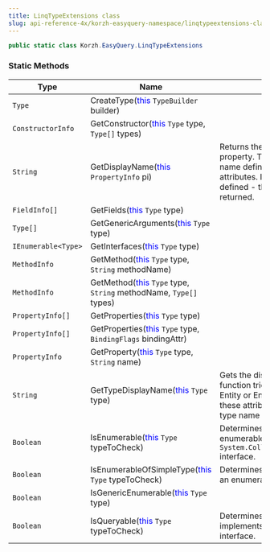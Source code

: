 ```yaml
---
title: LinqTypeExtensions class
slug: api-reference-4x/korzh-easyquery-namespace/linqtypeextensions-class
---
```


```csharp
public static class Korzh.EasyQuery.LinqTypeExtensions

```

### Static Methods

| Type | Name | Description | 
| --- | --- | --- | 
| `Type` | CreateType(<span style='color: blue'>this</span> `TypeBuilder` builder) |  | 
| `ConstructorInfo` | GetConstructor(<span style='color: blue'>this</span> `Type` type, `Type[]` types) |  | 
| `String` | GetDisplayName(<span style='color: blue'>this</span> `PropertyInfo` pi) | Returns the display name of the property.  This function tries to get the name defined by Display or DisplayName attributes.  If any of these attributes is not defined - then the property name is returned. | 
| `FieldInfo[]` | GetFields(<span style='color: blue'>this</span> `Type` type) |  | 
| `Type[]` | GetGenericArguments(<span style='color: blue'>this</span> `Type` type) |  | 
| `IEnumerable<Type>` | GetInterfaces(<span style='color: blue'>this</span> `Type` type) |  | 
| `MethodInfo` | GetMethod(<span style='color: blue'>this</span> `Type` type, `String` methodName) |  | 
| `MethodInfo` | GetMethod(<span style='color: blue'>this</span> `Type` type, `String` methodName, `Type[]` types) |  | 
| `PropertyInfo[]` | GetProperties(<span style='color: blue'>this</span> `Type` type) |  | 
| `PropertyInfo[]` | GetProperties(<span style='color: blue'>this</span> `Type` type, `BindingFlags` bindingAttr) |  | 
| `PropertyInfo` | GetProperty(<span style='color: blue'>this</span> `Type` type, `String` name) |  | 
| `String` | GetTypeDisplayName(<span style='color: blue'>this</span> `Type` type) | Gets the display name of the type.  This function tries to get the name defined by Entity or EntityName attributes.  If any of these attributes is not defined - then the type name is returned. | 
| `Boolean` | IsEnumerable(<span style='color: blue'>this</span> `Type` typeToCheck) | Determines whether the specified type is enumerable (supports `System.Collections.Generic.IEnumerable` interface. | 
| `Boolean` | IsEnumerableOfSimpleType(<span style='color: blue'>this</span> `Type` typeToCheck) | Determines whether the specified type is an enumerable of some simple type . | 
| `Boolean` | IsGenericEnumerable(<span style='color: blue'>this</span> `Type` type) |  | 
| `Boolean` | IsQueryable(<span style='color: blue'>this</span> `Type` typeToCheck) | Determines whether the specified type implements `System.Linq.IQueryable` interface. |